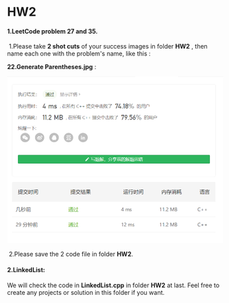 # HW2

#### 1.LeetCode problem 27 and 35.  

​	1.Please take **2 shot cuts** of your success images in folder **HW2** , then name each one with the problem's name, like this :

 **22.Generate Parentheses.jpg** :

![](https://github.com/iamabigartist/2021SJ-HW/blob/main/images/Pass.png)

​	2.Please save the 2 code file in folder **HW2**.



#### 2.LinkedList: 

We will check the code in **LinkedList.cpp** in folder **HW2** at last. Feel free to create any projects or solution in this folder if you want.  